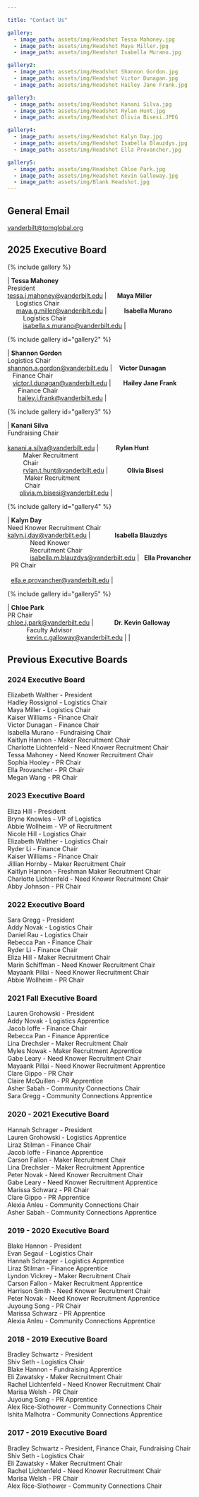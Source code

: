 ```yaml
---

title: "Contact Us"

gallery:
  - image_path: assets/img/Headshot Tessa Mahoney.jpg
  - image_path: assets/img/Headshot Maya Miller.jpg
  - image_path: assets/img/Headshot Isabella Murano.jpg

gallery2:
  - image_path: assets/img/Headshot Shannon Gordon.jpg
  - image_path: assets/img/Headshot Victor Dunagan.jpg
  - image_path: assets/img/Headshot Hailey Jane Frank.jpg

gallery3:
  - image_path: assets/img/Headshot Kanani Silva.jpg
  - image_path: assets/img/Headshot Rylan Hunt.jpg
  - image_path: assets/img/Headshot Olivia Bisesi.JPEG

gallery4:
  - image_path: assets/img/Headshot Kalyn Day.jpg
  - image_path: assets/img/Headshot Isabella Blauzdys.jpg
  - image_path: assets/img/Headshot Ella Provancher.jpg

gallery5:
  - image_path: assets/img/Headshot Chloe Park.jpg
  - image_path: assets/img/Headshot Kevin Galloway.jpg
  - image_path: assets/img/Blank Headshot.jpg
---
```


## General Email
vanderbilt@tomglobal.org
## 2025 Executive Board

{% include gallery %}

| **Tessa Mahoney**<br>President<br><a href="mailto:tessa.j.mahoney@vanderbilt.edu" style="font-size: 0.75em;">tessa.j.mahoney@vanderbilt.edu</a> | &nbsp;&nbsp;&nbsp;&nbsp;&nbsp;**Maya Miller**<br>&nbsp;&nbsp;&nbsp;&nbsp;&nbsp;Logistics Chair<br>&nbsp;&nbsp;&nbsp;&nbsp;&nbsp;<a href="mailto:maya.g.miller@vanderbilt.edu" style="font-size: 0.75em;">maya.g.miller@vanderiblt.edu</a> | &nbsp;&nbsp;&nbsp;&nbsp;&nbsp;&nbsp;&nbsp;&nbsp;&nbsp;**Isabella Murano**<br>&nbsp;&nbsp;&nbsp;&nbsp;&nbsp;&nbsp;&nbsp;&nbsp;&nbsp;Logistics Chair<br>&nbsp;&nbsp;&nbsp;&nbsp;&nbsp;&nbsp;&nbsp;&nbsp;&nbsp;<a href="mailto:isabella.s.murano@vanderbilt.edu" style="font-size: 0.75em;">isabella.s.murano@vanderbilt.edu</a> |

{% include gallery id="gallery2" %}

| **Shannon Gordon**<br>Logistics Chair<br><a href="mailto:shannon.a.gordon@vanderbilt.edu" style="font-size: 0.75em;">shannon.a.gordon@vanderbilt.edu</a> | &nbsp;&nbsp;&nbsp;**Victor Dunagan**<br>&nbsp;&nbsp;&nbsp;Finance Chair<br>&nbsp;&nbsp;&nbsp;<a href="mailto:victor.l.dunagan@vanderbilt.edu" style="font-size: 0.75em;">victor.l.dunagan@vanderbilt.edu</a> | &nbsp;&nbsp;&nbsp;&nbsp;&nbsp;&nbsp;**Hailey Jane Frank**<br>&nbsp;&nbsp;&nbsp;&nbsp;&nbsp;&nbsp;Finance Chair<br>&nbsp;&nbsp;&nbsp;&nbsp;&nbsp;&nbsp;<a href="mailto:hailey.j.frank@vanderbilt.edu" style="font-size: 0.75em;">hailey.j.frank@vanderbilt.edu</a> |

{% include gallery id="gallery3" %}

| **Kanani Silva**<br>Fundraising Chair<br><br><a href="mailto:kanani.a.silva@vanderbilt.edu" style="font-size: 0.75em;">kanani.a.silva@vanderbilt.edu</a> | &nbsp;&nbsp;&nbsp;&nbsp;&nbsp;&nbsp;&nbsp;&nbsp;&nbsp;**Rylan Hunt**<br>&nbsp;&nbsp;&nbsp;&nbsp;&nbsp;&nbsp;&nbsp;&nbsp;&nbsp;Maker Recruitment<br>&nbsp;&nbsp;&nbsp;&nbsp;&nbsp;&nbsp;&nbsp;&nbsp;&nbsp;Chair<br>&nbsp;&nbsp;&nbsp;&nbsp;&nbsp;&nbsp;&nbsp;&nbsp;&nbsp;<a href="mailto:rylan.t.hunt@vanderbilt.edu" style="font-size: 0.75em;">rylan.t.hunt@vanderbilt.edu</a> | &nbsp;&nbsp;&nbsp;&nbsp;&nbsp;&nbsp;&nbsp;&nbsp;&nbsp;&nbsp;**Olivia Bisesi**<br>&nbsp;&nbsp;&nbsp;&nbsp;&nbsp;&nbsp;&nbsp;&nbsp;&nbsp;&nbsp;Maker Recruitment<br>&nbsp;&nbsp;&nbsp;&nbsp;&nbsp;&nbsp;&nbsp;&nbsp;&nbsp;&nbsp;Chair<br>&nbsp;&nbsp;&nbsp;&nbsp;&nbsp;&nbsp;&nbsp;<a href="mailto:olivia.m.bisesi@vanderbilt.edu" style="font-size: 0.75em;">olivia.m.bisesi@vanderbilt.edu</a> |

{% include gallery id="gallery4" %}

| **Kalyn Day**<br>Need Knower Recruitment Chair<br><a href="mailto:kalyn.j.day@vanderbilt.edu" style="font-size: 0.75em;">kalyn.j.day@vanderbilt.edu</a> | &nbsp;&nbsp;&nbsp;&nbsp;&nbsp;&nbsp;&nbsp;&nbsp;&nbsp;&nbsp;&nbsp;&nbsp;&nbsp;**Isabella Blauzdys**<br>&nbsp;&nbsp;&nbsp;&nbsp;&nbsp;&nbsp;&nbsp;&nbsp;&nbsp;&nbsp;&nbsp;&nbsp;&nbsp;Need Knower<br>&nbsp;&nbsp;&nbsp;&nbsp;&nbsp;&nbsp;&nbsp;&nbsp;&nbsp;&nbsp;&nbsp;&nbsp;&nbsp;Recruitment Chair<br>&nbsp;&nbsp;&nbsp;&nbsp;&nbsp;&nbsp;&nbsp;&nbsp;&nbsp;&nbsp;&nbsp;&nbsp;&nbsp;<a href="mailto:isabella.m.blauzdys@vanderbilt.edu" style="font-size: 0.75em;">isabella.m.blauzdys@vanderbilt.edu</a> | &nbsp;&nbsp;**Ella Provancher**<br>&nbsp;&nbsp;PR Chair<br><br>&nbsp;&nbsp;<a href="mailto:ella.e.provancher@vanderbilt.edu" style="font-size: 0.75em;">ella.e.provancher@vanderbilt.edu</a> |


{% include gallery id="gallery5" %}

| **Chloe Park**<br>PR Chair<br><a href="mailto:chloe.j.park@vanderbilt.edu" style="font-size: 0.75em;">chloe.j.park@vanderbilt.edu</a> | &nbsp;&nbsp;&nbsp;&nbsp;&nbsp;&nbsp;&nbsp;&nbsp;&nbsp;&nbsp;&nbsp;**Dr. Kevin Galloway**<br>&nbsp;&nbsp;&nbsp;&nbsp;&nbsp;&nbsp;&nbsp;&nbsp;&nbsp;&nbsp;&nbsp;Faculty Advisor<br>&nbsp;&nbsp;&nbsp;&nbsp;&nbsp;&nbsp;&nbsp;&nbsp;&nbsp;&nbsp;&nbsp;<a href="mailto:kevin.c.galloway@vanderbilt.edu" style="font-size: 0.75em;">kevin.c.galloway@vanderbilt.edu</a> |  |


## Previous Executive Boards

### 2024 Executive Board
Elizabeth Walther - President<br>
Hadley Rossignol - Logistics Chair<br>
Maya Miller - Logistics Chair<br>
Kaiser Williams - Finance Chair<br>
Victor Dunagan - Finance Chair<br>
Isabella Murano - Fundraising Chair<br>
Kaitlyn Hannon - Maker Recruitment Chair<br>
Charlotte Lichtenfeld - Need Knower Recruitment Chair<br>
Tessa Mahoney - Need Knower Recruitment Chair<br>
Sophia Hooley - PR Chair<br>
Ella Provancher - PR Chair<br>
Megan Wang - PR Chair<br>

### 2023 Executive Board 
Eliza Hill - President<br>
Bryne Knowles - VP of Logistics<br>
Abbie Wollheim - VP of Recruitment<br>
Nicole Hill - Logistics Chair<br>
Elizabeth Walther - Logistics Chair<br>
Ryder Li - Finance Chair<br>
Kaiser Williams - Finance Chair<br>
Jillian Hornby - Maker Recruitment Chair<br>
Kaitlyn Hannon - Freshman Maker Recruitment Chair<br>
Charlotte Lichtenfeld - Need Knower Recruitment Chair<br>
Abby Johnson - PR Chair<br>

### 2022 Executive Board
Sara Gregg - President<br>
Addy Novak - Logistics Chair<br>
Daniel Rau - Logistics Chair<br>
Rebecca Pan - Finance Chair<br>
Ryder Li - Finance Chair<br>
Eliza Hill - Maker Recruitment Chair<br>
Marin Schiffman - Need Knower Recruitment Chair<br>
Mayaank Pillai - Need Knower Recruitment Chair<br>
Abbie Wollheim - PR Chair<br>

### 2021 Fall Executive Board
Lauren Grohowski - President<br>
Addy Novak - Logistics Apprentice<br>
Jacob Ioffe - Finance Chair<br>
Rebecca Pan - Finance Apprentice<br>
Lina Drechsler - Maker Recruitment Chair<br>
Myles Nowak - Maker Recruitment Apprentice<br>
Gabe Leary - Need Knower Recruitment Chair<br>
Mayaank Pillai - Need Knower Recruitment Apprentice<br>
Clare Gippo - PR Chair<br>
Claire McQuillen - PR Apprentice<br>
Asher Sabah - Community Connections Chair<br>
Sara Gregg - Community Connections Apprentice<br>

### 2020 - 2021 Executive Board
Hannah Schrager - President<br>
Lauren Grohowski - Logistics Apprentice<br>
Liraz Stilman - Finance Chair<br>
Jacob Ioffe - Finance Apprentice<br>
Carson Fallon - Maker Recruitment Chair<br>
Lina Drechsler - Maker Recruitment Apprentice<br>
Peter Novak - Need Knower Recruitment Chair<br>
Gabe Leary - Need Knower Recruitment Apprentice<br>
Marissa Schwarz - PR Chair<br>
Clare Gippo - PR Apprentice<br>
Alexia Anleu - Community Connections Chair<br>
Asher Sabah - Community Connections Apprentice<br>

### 2019 - 2020 Executive Board
Blake Hannon - President<br>
Evan Segaul - Logistics Chair<br>
Hannah Schrager - Logistics Apprentice<br>
Liraz Stilman - Finance Apprentice<br>
Lyndon Vickrey - Maker Recruitment Chair<br>
Carson Fallon - Maker Recruitment Apprentice<br>
Harrison Smith - Need Knower Recruitment Chair<br>
Peter Novak - Need Knower Recruitment Apprentice<br>
Juyoung Song - PR Chair<br>
Marissa Schwarz - PR Apprentice<br>
Alexia Anleu - Community Connections Apprentice<br>

### 2018 - 2019 Executive Board
Bradley Schwartz - President<br>
Shiv Seth - Logistics Chair<br>
Blake Hannon - Fundraising Apprentice<br>
Eli Zawatsky - Maker Recruitment Chair<br>
Rachel Lichtenfeld - Need Knower Recruitment Chair<br>
Marisa Welsh - PR Chair<br>
Juyoung Song - PR Apprentice<br>
Alex Rice-Slothower - Community Connections Chair<br>
Ishita Malhotra - Community Connections Apprentice<br>

### 2017 - 2019 Executive Board
Bradley Schwartz - President, Finance Chair, Fundraising Chair<br>
Shiv Seth - Logistics Chair<br>
Eli Zawatsky - Maker Recruitment Chair<br>
Rachel Lichtenfeld - Need Knower Recruitment Chair<br>
Marisa Welsh - PR Chair<br>
Alex Rice-Slothower - Community Connections Chair<br>

